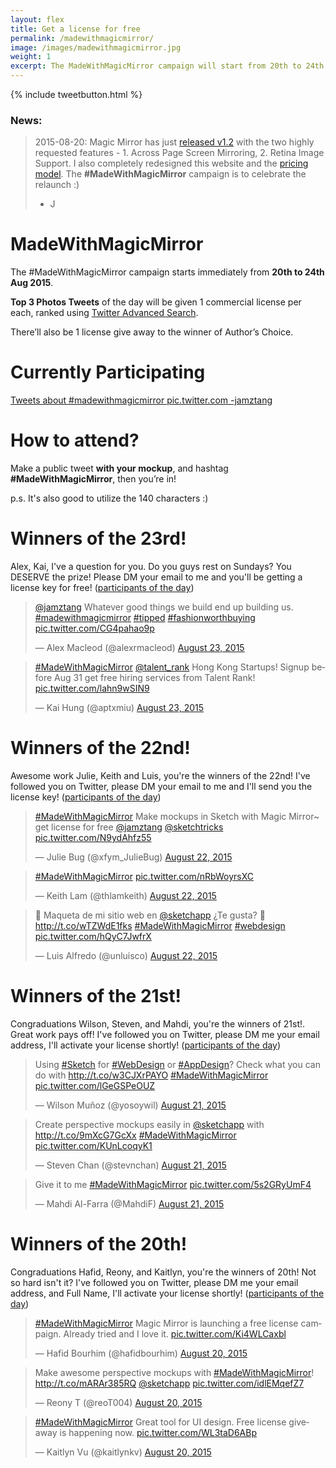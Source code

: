 ```yaml
---
layout: flex
title: Get a license for free
permalink: /madewithmagicmirror/
image: /images/madewithmagicmirror.jpg
weight: 1
excerpt: The MadeWithMagicMirror campaign will start from 20th to 24th Aug 2015. Top 3 Photos Tweets of the day will be given 1 commercial license per each! See more about the campaign...
---
```


<div class="wrapper" markdown="1">

{% include tweetbutton.html %}

### News:
> 2015-08-20: Magic Mirror has just [released v1.2](/#features) with the two highly requested features - 1. Across Page Screen Mirroring, 2. Retina Image Support. I also completely redesigned this website and the [pricing model](/purchase). The **#MadeWithMagicMirror** campaign is to celebrate the relaunch :)    
> - J

# MadeWithMagicMirror

The #MadeWithMagicMirror campaign starts immediately from **20th to 24th Aug 2015**.

**Top 3 Photos Tweets** of the day will be given 1 commercial license per each, ranked using [Twitter Advanced Search](https://twitter.com/search-advanced?lang=en).

There’ll also be 1 license give away to the winner of Author’s Choice.

</div>

# Currently Participating

<a class="twitter-timeline" data-dnt="true" href="https://twitter.com/search?q=%23madewithmagicmirror%20pic.twitter.com%20-jamztang" data-widget-id="634663660531544064">Tweets about #madewithmagicmirror pic.twitter.com -jamztang</a> <script>!function(d,s,id){var js,fjs=d.getElementsByTagName(s)[0],p=/^http:/.test(d.location)?'http':'https';if(!d.getElementById(id)){js=d.createElement(s);js.id=id;js.src=p+"://platform.twitter.com/widgets.js";fjs.parentNode.insertBefore(js,fjs);}}(document,"script","twitter-wjs");</script>

<div class="wrapper" markdown="1">

# How to attend?

Make a public tweet **with your mockup**, and hashtag **#MadeWithMagicMirror**, then you’re in! 

p.s. It's also good to utilize the 140 characters :)

<a id="20150823"></a>

# Winners of the 23rd!

Alex, Kai, I've a question for you. Do you guys rest on Sundays? You DESERVE the prize! Please DM your email to me and you'll be getting a license key for free! ([participants of the day](https://twitter.com/search?q=-RT%20%23MadeWithMagicMirror%20pic.twitter.com%20since%3A2015-08-23%20until%3A2015-08-24&src=typd))

<div class="flex mxn2">

<blockquote class="twitter-tweet" lang="en"><p lang="en" dir="ltr"><a href="https://twitter.com/jamztang">@jamztang</a> Whatever good things we build end up building us. <a href="https://twitter.com/hashtag/madewithmagicmirror?src=hash">#madewithmagicmirror</a> <a href="https://twitter.com/hashtag/tipped?src=hash">#tipped</a> <a href="https://twitter.com/hashtag/fashionworthbuying?src=hash">#fashionworthbuying</a> <a href="http://t.co/CG4pahao9p">pic.twitter.com/CG4pahao9p</a></p>&mdash; Alex Macleod (@alexrmacleod) <a href="https://twitter.com/alexrmacleod/status/635436517385605121">August 23, 2015</a></blockquote> <script async src="//platform.twitter.com/widgets.js" charset="utf-8"></script>

<blockquote class="twitter-tweet" lang="en"><p lang="en" dir="ltr"><a href="https://twitter.com/hashtag/MadeWithMagicMirror?src=hash">#MadeWithMagicMirror</a> <a href="https://twitter.com/talent_rank">@talent_rank</a> Hong Kong Startups! Signup before Aug 31 get free hiring services from Talent Rank! <a href="http://t.co/lahn9wSIN9">pic.twitter.com/lahn9wSIN9</a></p>&mdash; Kai Hung (@aptxmiu) <a href="https://twitter.com/aptxmiu/status/635436583949234177">August 23, 2015</a></blockquote> <script async src="//platform.twitter.com/widgets.js" charset="utf-8"></script>


</div>

<a id="20150822"></a>

# Winners of the 22nd!

Awesome work Julie, Keith and Luis, you're the winners of the 22nd! I've followed you on Twitter, please DM your email to me and I'll send you the license key! ([participants of the day](https://twitter.com/search?q=-RT%20%23MadeWithMagicMirror%20pic.twitter.com%20since%3A2015-08-22%20until%3A2015-08-23&src=typd))

<div class="flex mxn2">

<blockquote class="twitter-tweet" lang="en"><p lang="en" dir="ltr"><a href="https://twitter.com/hashtag/MadeWithMagicMirror?src=hash">#MadeWithMagicMirror</a> Make mockups in Sketch with Magic Mirror~ get license for free <a href="https://twitter.com/jamztang">@jamztang</a> <a href="https://twitter.com/sketchtricks">@sketchtricks</a> <a href="http://t.co/N9ydAhfz55">pic.twitter.com/N9ydAhfz55</a></p>&mdash; Julie Bug (@xfym_JulieBug) <a href="https://twitter.com/xfym_JulieBug/status/634976954131746822">August 22, 2015</a></blockquote> <script async src="//platform.twitter.com/widgets.js" charset="utf-8"></script>

<blockquote class="twitter-tweet" lang="en"><p lang="und" dir="ltr"><a href="https://twitter.com/hashtag/MadeWithMagicMirror?src=hash">#MadeWithMagicMirror</a> <a href="http://t.co/nRbWoyrsXC">pic.twitter.com/nRbWoyrsXC</a></p>&mdash; Keith Lam (@thlamkeith) <a href="https://twitter.com/thlamkeith/status/635024563940683777">August 22, 2015</a></blockquote> <script async src="//platform.twitter.com/widgets.js" charset="utf-8"></script>

<blockquote class="twitter-tweet" lang="en"><p lang="es" dir="ltr">🌵 Maqueta de mi sitio web en <a href="https://twitter.com/sketchapp">@sketchapp</a> ¿Te gusta? 📌 <a href="http://t.co/wTZWdE1fks">http://t.co/wTZWdE1fks</a> <a href="https://twitter.com/hashtag/MadeWithMagicMirror?src=hash">#MadeWithMagicMirror</a> <a href="https://twitter.com/hashtag/webdesign?src=hash">#webdesign</a> <a href="http://t.co/hQyC7JwfrX">pic.twitter.com/hQyC7JwfrX</a></p>&mdash; Luis Alfredo (@unluisco) <a href="https://twitter.com/unluisco/status/635124870385389568">August 22, 2015</a></blockquote> <script async src="//platform.twitter.com/widgets.js" charset="utf-8"></script>

</div>

<a id="20150821"></a>

# Winners of the 21st!

Congraduations Wilson, Steven, and Mahdi, you're the winners of 21st!. Great work pays off! I've followed you on Twitter, please DM me your email address, I'll activate your license shortly!
([participants of the day](https://twitter.com/search?q=-RT%20%23MadeWithMagicMirror%20pic.twitter.com%20%23madewithmagicmirror%20pic.twitter.com%20-jamztang%20since%3A2015-08-21%20until%3A2015-08-22&src=typd))

<div class="flex mxn2">

<blockquote class="twitter-tweet" lang="en"><p lang="en" dir="ltr">Using <a href="https://twitter.com/hashtag/Sketch?src=hash">#Sketch</a> for <a href="https://twitter.com/hashtag/WebDesign?src=hash">#WebDesign</a> or <a href="https://twitter.com/hashtag/AppDesign?src=hash">#AppDesign</a>? Check what you can do with <a href="http://t.co/w3CJXrPAYO">http://t.co/w3CJXrPAYO</a> <a href="https://twitter.com/hashtag/MadeWithMagicMirror?src=hash">#MadeWithMagicMirror</a> <a href="http://t.co/lGeGSPeOUZ">pic.twitter.com/lGeGSPeOUZ</a></p>&mdash; Wilson Muñoz (@yosoywil) <a href="https://twitter.com/yosoywil/status/634531933146480640">August 21, 2015</a></blockquote> <script async src="//platform.twitter.com/widgets.js" charset="utf-8"></script>

<blockquote class="twitter-tweet" lang="en"><p lang="en" dir="ltr">Create perspective mockups easily in <a href="https://twitter.com/sketchapp">@sketchapp</a> with <a href="http://t.co/9mXcG7GcXx">http://t.co/9mXcG7GcXx</a> <a href="https://twitter.com/hashtag/MadeWithMagicMirror?src=hash">#MadeWithMagicMirror</a> <a href="http://t.co/KUnLcoqyK1">pic.twitter.com/KUnLcoqyK1</a></p>&mdash; Steven Chan (@stevnchan) <a href="https://twitter.com/stevnchan/status/634822351939461120">August 21, 2015</a></blockquote> <script async src="//platform.twitter.com/widgets.js" charset="utf-8"></script>

<blockquote class="twitter-tweet" lang="en"><p lang="en" dir="ltr">Give it to me <a href="https://twitter.com/hashtag/MadeWithMagicMirror?src=hash">#MadeWithMagicMirror</a> <a href="http://t.co/5s2GRyUmF4">pic.twitter.com/5s2GRyUmF4</a></p>&mdash; Mahdi Al-Farra (@MahdiF) <a href="https://twitter.com/MahdiF/status/634640561635520512">August 21, 2015</a></blockquote> <script async src="//platform.twitter.com/widgets.js" charset="utf-8"></script>

</div>

<a id="20150820"></a>

# Winners of the 20th!

Congraduations Hafid, Reony, and Kaitlyn, you're the winners of 20th! Not so hard isn't it? I've followed you on Twitter, please DM me your email address, and Full Name, I'll activate your license shortly!
([participants of the day](https://twitter.com/search?q=-RT%20%23MadeWithMagicMirror%20pic.twitter.com%20%23madewithmagicmirror%20pic.twitter.com%20-jamztang%20since%3A2015-08-20%20until%3A2015-08-21&src=typd))

<div class="flex mxn2">

<blockquote class="twitter-tweet" lang="en"><p lang="en" dir="ltr"><a href="https://twitter.com/hashtag/MadeWithMagicMirror?src=hash">#MadeWithMagicMirror</a> Magic Mirror is launching a free license campaign. &#10;Already tried and I love it. <a href="http://t.co/Ki4WLCaxbl">pic.twitter.com/Ki4WLCaxbl</a></p>&mdash; Hafid Bourhim (@hafidbourhim) <a href="https://twitter.com/hafidbourhim/status/634396649222094848">August 20, 2015</a></blockquote> <script async src="//platform.twitter.com/widgets.js" charset="utf-8"></script>

<blockquote class="twitter-tweet" lang="en"><p lang="en" dir="ltr">Make awesome perspective mockups with <a href="https://twitter.com/hashtag/MadeWithMagicMirror?src=hash">#MadeWithMagicMirror</a>! <a href="http://t.co/mARAr385RQ">http://t.co/mARAr385RQ</a> <a href="https://twitter.com/sketchapp">@sketchapp</a> <a href="http://t.co/idlEMqefZ7">pic.twitter.com/idlEMqefZ7</a></p>&mdash; Reony T (@reoT004) <a href="https://twitter.com/reoT004/status/634363085223014401">August 20, 2015</a></blockquote> <script async src="//platform.twitter.com/widgets.js" charset="utf-8"></script>

<blockquote class="twitter-tweet" lang="en"><p lang="en" dir="ltr"><a href="https://twitter.com/hashtag/MadeWithMagicMirror?src=hash">#MadeWithMagicMirror</a> Great tool for UI design. Free license giveaway is happening now. <a href="http://t.co/WL3taD6ABp">pic.twitter.com/WL3taD6ABp</a></p>&mdash; Kaitlyn Vu (@kaitlynkv) <a href="https://twitter.com/kaitlynkv/status/634360177374859269">August 20, 2015</a></blockquote> <script async src="//platform.twitter.com/widgets.js" charset="utf-8"></script>

</div>
